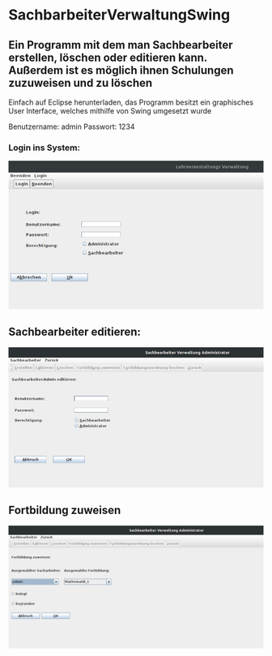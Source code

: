 # SachbarbeiterVerwaltungSwing

## Ein Programm mit dem man Sachbearbeiter erstellen, löschen oder editieren kann. Außerdem ist es möglich ihnen Schulungen zuzuweisen und zu löschen

Einfach auf Eclipse herunterladen, das Programm besitzt ein graphisches User Interface, welches mithilfe von Swing umgesetzt wurde 

Benutzername: admin
Passwort: 1234


### Login ins System:

![Login Bild](https://github.com/Seakuh/SachbarbeiterVerwaltungSwing/blob/master/login.png)

## Sachbearbeiter editieren:

![Sachbearbeiter editieren Bild](https://github.com/Seakuh/SachbarbeiterVerwaltungSwing/blob/master/sachbearbeiter_editieren.png)

## Fortbildung zuweisen

![Fortbildung zuweisen Bild](https://github.com/Seakuh/SachbarbeiterVerwaltungSwing/blob/master/forbildung_zuweisen_bild.png)
